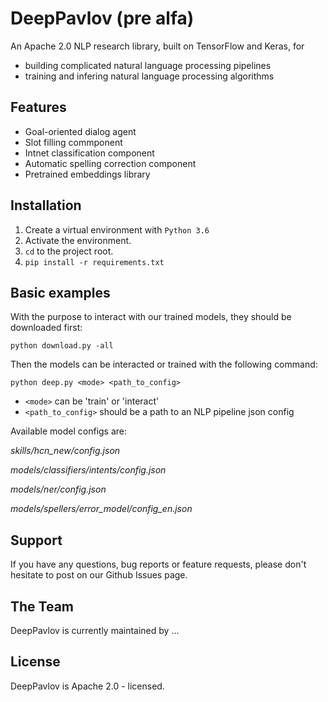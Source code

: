 # DeepPavlov (pre alfa)
An Apache 2.0 NLP research library, built on TensorFlow and Keras, for 
 * building complicated natural language processing pipelines
 * training and infering natural language processing algorithms
 
## Features
 * Goal-oriented dialog agent
 * Slot filling commponent
 * Intnet classification component
 * Automatic spelling correction component
 * Pretrained embeddings library

## Installation
1. Create a virtual environment with `Python 3.6`
2. Activate the environment.
3. `cd` to the project root.
4. `pip install -r requirements.txt`

## Basic examples
With the purpose to interact with our trained models, they should be downloaded first:

```
python download.py -all
```

Then the models can be interacted or trained with the following command:

```
python deep.py <mode> <path_to_config>
```
* `<mode>` can be 'train' or 'interact'
* `<path_to_config>` should be a path to an NLP pipeline json config

Available model configs are:

*skills/hcn_new/config.json*

*models/classifiers/intents/config.json*

*models/ner/config.json*

*models/spellers/error_model/config_en.json*

## Support

If you have any questions, bug reports or feature requests, please don't hesitate to post on our Github Issues page.

## The Team

DeepPavlov is currently maintained by ...

## License

DeepPavlov is Apache 2.0 - licensed.
